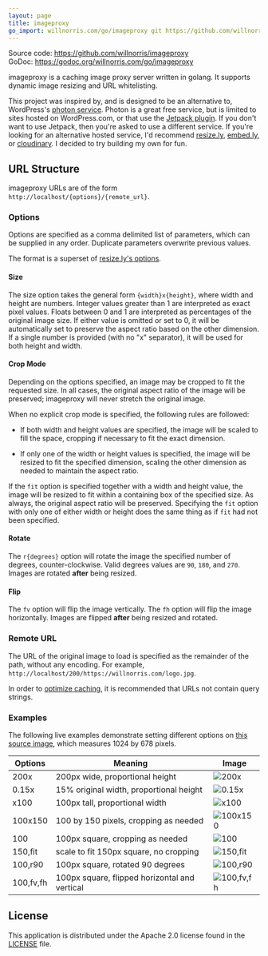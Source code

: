 ```yaml
---
layout: page
title: imageproxy
go_import: willnorris.com/go/imageproxy git https://github.com/willnorris/imageproxy
---
```

Source code: <https://github.com/willnorris/imageproxy><br>
GoDoc: <https://godoc.org/willnorris.com/go/imageproxy>

imageproxy is a caching image proxy server written in golang.  It supports
dynamic image resizing and URL whitelisting.

This project was inspired by, and is designed to be an alternative to,
WordPress's [photon service][photon].  Photon is a great free service, but is
limited to sites hosted on WordPress.com, or that use the [Jetpack
plugin][jetpack].  If you don't want to use Jetpack, then you're asked to use a
different service.  If you're looking for an alternative hosted service, I'd
recommend [resize.ly][], [embed.ly][], or [cloudinary][].  I decided to try
building my own for fun.

[photon]: http://developer.wordpress.com/docs/photon/
[jetpack]: http://jetpack.me/
[resize.ly]: https://resize.ly/
[embed.ly]: http://embed.ly/display
[cloudinary]: http://cloudinary.com/


## URL Structure ##

imageproxy URLs are of the form `http://localhost/{options}/{remote_url}`.

### Options ###

Options are specified as a comma delimited list of parameters, which can be
supplied in any order.  Duplicate parameters overwrite previous values.

The format is a superset of [resize.ly's options](https://resize.ly/#demo).

#### Size ####

The size option takes the general form `{width}x{height}`, where width and
height are numbers.  Integer values greater than 1 are interpreted as exact
pixel values.  Floats between 0 and 1 are interpreted as percentages of the
original image size.  If either value is omitted or set to 0, it will be
automatically set to preserve the aspect ratio based on the other dimension.
If a single number is provided (with no "x" separator), it will be used for
both height and width.

#### Crop Mode ####

Depending on the options specified, an image may be cropped to fit the
requested size.  In all cases, the original aspect ratio of the image will be
preserved; imageproxy will never stretch the original image.

When no explicit crop mode is specified, the following rules are followed:

 - If both width and height values are specified, the image will be scaled to
   fill the space, cropping if necessary to fit the exact dimension.

 - If only one of the width or height values is specified, the image will be
   resized to fit the specified dimension, scaling the other dimension as
   needed to maintain the aspect ratio.

If the `fit` option is specified together with a width and height value, the
image will be resized to fit within a containing box of the specified size.  As
always, the original aspect ratio will be preserved. Specifying the `fit`
option with only one of either width or height does the same thing as if `fit`
had not been specified.

#### Rotate ####

The `r{degrees}` option will rotate the image the specified number of degrees,
counter-clockwise.  Valid degrees values are `90`, `180`, and `270`.  Images
are rotated **after** being resized.

#### Flip ####

The `fv` option will flip the image vertically.  The `fh` option will flip the
image horizontally.  Images are flipped **after** being resized and rotated.

### Remote URL ###

The URL of the original image to load is specified as the remainder of the
path, without any encoding.  For example,
`http://localhost/200/https://willnorris.com/logo.jpg`.

In order to [optimize caching][], it is recommended that URLs not contain query
strings.

[optimize caching]: http://www.stevesouders.com/blog/2008/08/23/revving-filenames-dont-use-querystring/

### Examples ###

The following live examples demonstrate setting different options on [this
source image][small-things], which measures 1024 by 678 pixels.

[small-things]: https://willnorris.com/2013/12/small-things.jpg

Options | Meaning                                  | Image
--------|------------------------------------------|------
200x    | 200px wide, proportional height          | ![200x](https://s.wjn.me/200x/https://willnorris.com/2013/12/small-things.jpg)
0.15x   | 15% original width, proportional height  | ![0.15x](https://s.wjn.me/0.15x/https://willnorris.com/2013/12/small-things.jpg)
x100    | 100px tall, proportional width           | ![x100](https://s.wjn.me/x100/https://willnorris.com/2013/12/small-things.jpg)
100x150 | 100 by 150 pixels, cropping as needed    | ![100x150](https://s.wjn.me/100x150/https://willnorris.com/2013/12/small-things.jpg)
100     | 100px square, cropping as needed         | ![100](https://s.wjn.me/100/https://willnorris.com/2013/12/small-things.jpg)
150,fit | scale to fit 150px square, no cropping   | ![150,fit](https://s.wjn.me/150,fit/https://willnorris.com/2013/12/small-things.jpg)
100,r90 | 100px square, rotated 90 degrees         | ![100,r90](https://s.wjn.me/100,r90/https://willnorris.com/2013/12/small-things.jpg)
100,fv,fh | 100px square, flipped horizontal and vertical | ![100,fv,fh](https://s.wjn.me/100,fv,fh/https://willnorris.com/2013/12/small-things.jpg)


## License ##

This application is distributed under the Apache 2.0 license found in the
[LICENSE](https://github.com/willnorris/imageproxy/blob/master/LICENSE) file.
